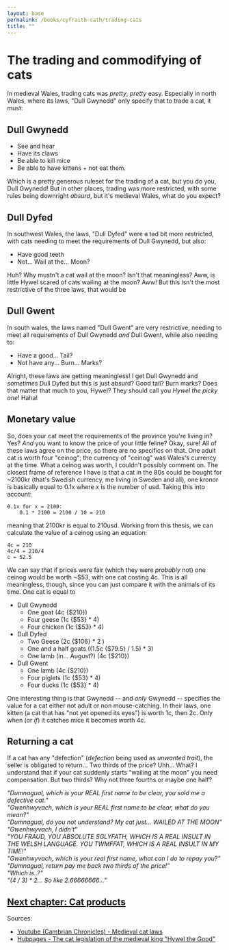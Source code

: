 ```yaml
---
layout: base
permalink: /books/cyfraith-cath/trading-cats
title: ""
---
```


# The trading and commodifying of cats
In medieval Wales, trading cats was *pretty*, *pretty* easy. Especially in north
Wales, where its laws, "Dull Gwynedd" only specify that to trade a cat, it must:

## Dull Gwynedd
- See and hear
- Have its claws
- Be able to kill mice
- Be able to have kittens + not eat them.

Which is a pretty generous ruleset for the trading of a cat, but you do you, Dull
Gwynedd! But in other places, trading was more restricted, with some rules being
downright *absurd*, but it's medieval Wales, what do you expect?

## Dull Dyfed
In southwest Wales, the laws, "Dull Dyfed" were a tad bit more restricted, with
cats needing to meet the requirements of Dull Gwynedd, but also:

- Have good teeth
- Not... Wail at the... Moon?

Huh? Why mustn't a cat wail at the moon? Isn't that meaningless? Aww, is little Hywel
scared of cats wailing at the moon? Aww! But this isn't the most restrictive of the
three laws, that would be

## Dull Gwent
In south wales, the laws named "Dull Gwent" are very restrictive, needing to meet all
requirements of Dull Gwynedd *and* Dull Gwent, while also needing to:

- Have a good... Tail?
- Not have any... Burn... Marks?

Alright, these laws are getting meaningless! I get Dull Gwynedd and *sometimes* Dull Dyfed
but this is just absurd? Good tail? Burn marks? Does that matter that much to you, Hywel?
They should call you *Hywel the picky one*! Haha!

## Monetary value
So, does your cat meet the requirements of the province you're living in? Yes? *And* you want
to know the price of your little feline? Okay, sure! All of these laws agree on the price,
so there are no specifics on that. One adult cat is worth four "ceinog"; the currency of
"ceinog" was Wales's currency at the time. What a ceinog was worth, I couldn't possibly
comment on. The closest frame of reference I have is that a cat in the 80s could be
bought for ~2100kr (that's Swedish currency, me living in Sweden and all), one kronor
is basically equal to 0.1x where x is the number of usd. Taking this into account:

```
0.1x for x = 2100:
    0.1 * 2100 = 2100 / 10 = 210
```
meaning that 2100kr is equal to 210usd. Working from this thesis, we can calculate
the value of a ceinog using an equation:

```
4c = 210
4c/4 = 210/4
c = 52.5
```

We can say that if prices were fair (which they were *probably* not) one ceinog would be
worth ~$53, with one cat costing 4c. This is all meaningless, though, since you can
just compare it with the animals of its time. One cat is equal to

- Dull Gwynedd
  - One goat (4c {$210})
  - Four geese (1c {$53} * 4)
  - Four chicken (1c {$53} * 4)
- Dull Dyfed
  - Two Geese (2c {$106} * 2 )
  - One and a half goats ((1.5c {$79.5} / 1.5) * 3)
  - One lamb (in... August?) (4c {$210})
- Dull Gwent
  - One lamb (4c {$210})
  - Four piglets (1c {$53} * 4)
  - Four ducks (1c {$53} * 4)

One interesting thing is that Gwynedd -- and *only* Gwynedd -- specifies the value for
a cat either not adult or non mouse-catching. In their laws, one kitten (a cat that
has "not yet opened its eyes") is worth 1c, then 2c. Only when (or *if*) it catches
mice it becomes worth 4c.

## Returning a cat
If a cat has any "defection" (*defection* being used as *unwanted trait*), the seller
is obligated to return... Two thirds of the price? Uhh... What? I understand that
if your cat suddenly starts "wailing at the moon" you need compensation. But two
thirds? Why not three fourths or maybe one half?

*"Dumnagual, which is your REAL first name to be clear, you
sold me a defective cat."*  
*"Gwenhwyvach, which is your REAL first name to be clear,
what do you mean?"*  
*"Dumnagual, do you not understand? My cat just... WAILED AT THE
MOON"*  
*"Gwenhwyvach, I didn't"*  
*"YOU FRAUD, YOU ABSOLUTE SGLYFATH, WHICH IS A REAL INSULT IN THE
WELSH LANGUAGE. YOU TWMFFAT, WHICH IS A REAL INSULT IN MY TIME!"*  
*"Gwenhwyvach, which is your real first name, what can I do to
repay you?"*  
*"Dumnagual, return pay me back two thirds of the price!"*  
*"Which is..?"*  
*"(4 / 3) * 2... So like 2.66666666..."*

## [Next chapter: Cat products](/books/cyfraith-cath/cat-products)

Sources:
- [Youtube (Cambrian Chronicles) -
Medieval cat laws](https://www.youtube.com/watch?v=jD3b1s-s9bk&themeRefresh=1)
- [Hubpages - The cat legislation of the medieval king
"Hywel the Good"](https://discover.hubpages.com/animals/the-cat-legislation-of-the-medieval-king-hywel-the-good)
